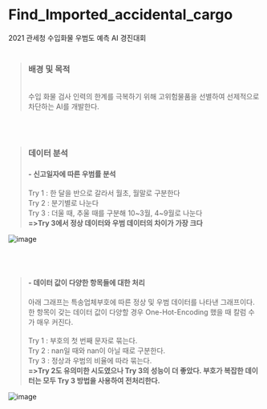# Find_Imported_accidental_cargo
2021 관세청 수입화물 우범도 예측 AI 경진대회
<br><br>
> <h3>배경 및 목적</h3> <br>
> 수입 화물 검사 인력의 한계를 극복하기 위해 고위험물품을 선별하여 선제적으로 차단하는 AI를 개발한다.
<br><br>
> <h3>데이터 분석</h3>
> <h4>- 신고일자에 따른 우범률 분석</h4>
> Try 1 : 한 달을 반으로 갈라서 월초, 월말로 구분한다<br>
> Try 2 : 분기별로 나눈다<br>
> Try 3 : 더울 때, 추울 때를 구분해 10~3월, 4~9월로 나눈다<br>
> <b>=>Try 3에서 정상 데이터와 우범 데이터의 차이가 가장 크다</b>
![image](https://user-images.githubusercontent.com/44043468/119469792-a8c7da00-bd82-11eb-8176-23cb0eda7318.png)
  
<br><br>
> <h4>- 데이터 값이 다양한 항목들에 대한 처리</h4>
> 아래 그래프는 특송업체부호에 따른 정상 및 우범 데이터를 나타낸 그래프이다.<br>
> 한 항목이 갖는 데이터 값이 다양할 경우 One-Hot-Encoding 했을 때 칼럼 수가 매우 커진다.<br><br>
> Try 1 : 부호의 첫 번째 문자로 묶는다.<br>
> Try 2 : nan일 때와 nan이 아닐 때로 구분한다.<br>
> Try 3 : 정상과 우범의 비율에 따라 묶는다.<br>
> <b>=>Try 2도 유의미한 시도였으나 Try 3의 성능이 더 좋았다. 부호가 복잡한 데이터는 모두 Try 3 방법을 사용하여 전처리한다.</b>
![image](https://user-images.githubusercontent.com/44043468/119470547-6bb01780-bd83-11eb-8ee3-ab46ff2f9b70.png)
